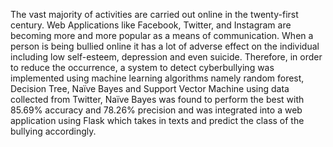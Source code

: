 The vast majority of activities are carried out online in the twenty-first century. Web Applications like Facebook, Twitter, and Instagram are becoming more and more popular as a means of communication. When a person is being bullied online it has a lot of adverse effect on the individual including low self-esteem, depression and even suicide. Therefore, in order to reduce the occurrence, a system to detect cyberbullying was implemented using machine learning algorithms namely random forest, Decision Tree, Naïve Bayes and Support Vector Machine using data collected from Twitter, Naïve Bayes was found to perform the best with 85.69% accuracy and 78.26% precision and was integrated into a web application using Flask which takes in texts and predict the class of the bullying accordingly.